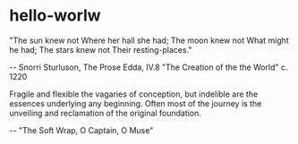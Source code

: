 # hello-worlw

"The sun knew not
Where her hall she had;
The moon knew not
What might he had;
The stars knew not
Their resting-places."

-- Snorri Sturluson, The Prose Edda, IV.8 "The Creation of the the World" c. 1220

Fragile and flexible the vagaries of conception, but indelible are the essences underlying any beginning. Often most of the journey is the unveiling and reclamation of the original foundation. 

-- "The Soft Wrap, O Captain, O Muse"
